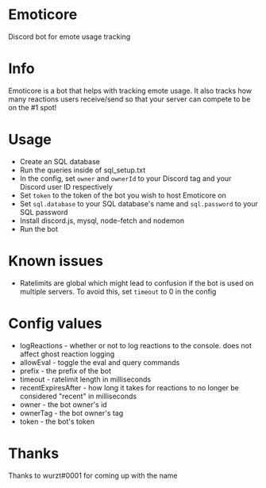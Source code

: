 # Emoticore
Discord bot for emote usage tracking

# Info
Emoticore is a bot that helps with tracking emote usage. It also tracks how many reactions users receive/send so that your server can compete to be on the #1 spot!

# Usage
- Create an SQL database
- Run the queries inside of sql_setup.txt
- In the config, set `owner` and `ownerId` to your Discord tag and your Discord user ID respectively
- Set `token` to the token of the bot you wish to host Emoticore on
- Set `sql.database` to your SQL database's name and `sql.password` to your SQL password
- Install discord.js, mysql, node-fetch and nodemon
- Run the bot

# Known issues
- Ratelimits are global which might lead to confusion if the bot is used on multiple servers. To avoid this, set `timeout` to 0 in the config

# Config values
- logReactions - whether or not to log reactions to the console. does not affect ghost reaction logging
- allowEval - toggle the eval and query commands
- prefix - the prefix of the bot
- timeout - ratelimit length in milliseconds
- recentExpiresAfter - how long it takes for reactions to no longer be considered "recent" in milliseconds
- owner - the bot owner's id
- ownerTag - the bot owner's tag
- token - the bot's token

# Thanks
Thanks to wurzt#0001 for coming up with the name
